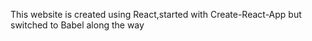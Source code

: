 This website is created using React,started with Create-React-App but switched to Babel along the way
